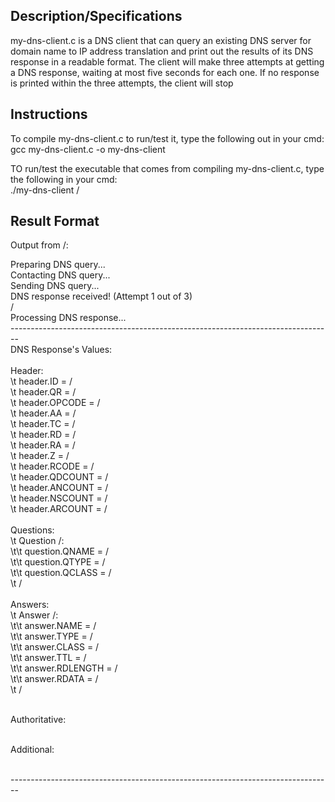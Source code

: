 ## Description/Specifications
my-dns-client.c is a DNS client that can query an existing DNS server for domain name to IP address translation and print out the results of its DNS response in a readable format. The client will make three attempts at getting a DNS response, waiting at most five seconds for each one. If no response is printed within the three attempts, the client will stop 

## Instructions
To compile my-dns-client.c to run/test it, type the following out in your cmd: <br>
gcc my-dns-client.c -o my-dns-client

TO run/test the executable that comes from compiling my-dns-client.c, type the following in your cmd: <br>
./my-dns-client /<hostname-of-your-choice/>

## Result Format
Output from /<hostname-of-your-choice/>: <br>

Preparing DNS query... <br>
Contacting DNS query... <br>
Sending DNS query... <br>
DNS response received! (Attempt 1 out of 3)  <br>
/<possibly more attempts are tried/> <br>
Processing DNS response... <br>
-------------------------------------------------------------------------------- <br>
                             DNS Response's Values: <br>                             
Header: <br>
\t	header.ID = /<number/> <br>
\t	header.QR = /<number/> <br>
\t	header.OPCODE = /<number/> <br>
\t	header.AA = /<number/> <br>
\t	header.TC = /<number/> <br>
\t	header.RD = /<number/> <br>
\t	header.RA = /<number/> <br>
\t	header.Z = /<number/> <br>
\t	header.RCODE = /<number/> <br>
\t	header.QDCOUNT = /<number/> <br>
\t	header.ANCOUNT = /<number/> <br>
\t	header.NSCOUNT = /<number/> <br>
\t	header.ARCOUNT = /<number/> <br>
 <br>
Questions: <br>
\t	Question /<number/>: <br>
\t\t		question.QNAME = /<string/> <br>
\t\t		question.QTYPE = /<number/> <br>
\t\t		question.QCLASS = /<number/> <br>
\t /<possibly-more-questions/> <br>
 <br>
Answers: <br>
\t	Answer /<number/>: <br>
\t\t		answer.NAME = /<string/> <br>
\t\t		answer.TYPE = /<number/> <br>
\t\t		answer.CLASS = /<number/> <br>
\t\t		answer.TTL = /<number/> <br>
\t\t		answer.RDLENGTH = /<number/> <br>
\t\t		answer.RDATA = /<ip-address/> <br>
\t /<possibly-more-answers/> <br> <br>

Authoritative: <br> <br>

Additional: <br> <br>

--------------------------------------------------------------------------------  <br>
